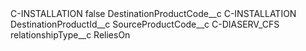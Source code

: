 <?xml version="1.0" encoding="UTF-8"?>
<CustomMetadata xmlns="http://soap.sforce.com/2006/04/metadata" xmlns:xsi="http://www.w3.org/2001/XMLSchema-instance" xmlns:xsd="http://www.w3.org/2001/XMLSchema">
    <label>C-INSTALLATION</label>
    <protected>false</protected>
    <values>
        <field>DestinationProductCode__c</field>
        <value xsi:type="xsd:string">C-INSTALLATION</value>
    </values>
    <values>
        <field>DestinationProductId__c</field>
        <value xsi:nil="true"/>
    </values>
    <values>
        <field>SourceProductCode__c</field>
        <value xsi:type="xsd:string">C-DIASERV_CFS</value>
    </values>
    <values>
        <field>relationshipType__c</field>
        <value xsi:type="xsd:string">ReliesOn</value>
    </values>
</CustomMetadata>
